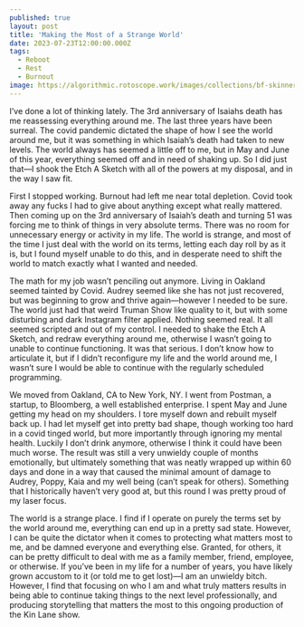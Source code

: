 ```yaml
---
published: true
layout: post
title: 'Making the Most of a Strange World'
date: 2023-07-23T12:00:00.000Z
tags:
  - Reboot
  - Rest
  - Burnout
image: https://algorithmic.rotoscope.work/images/collections/bf-skinner-behaviorism/bf-skinner-old-piano-playing-hospital.jpg
---
```

I’ve done a lot of thinking lately. The 3rd anniversary of Isaiahs death has me reassessing everything around me. The last three years have been surreal. The covid pandemic dictated the shape of how I see the world around me, but it was something in which Isaiah’s death had taken to new levels. The world always has seemed a little off to me, but in May and June of this year, everything seemed off and in need of shaking up. So I did just that—I shook the Etch A Sketch with all of the powers at my disposal, and in the way I saw fit.

First I stopped working. Burnout had left me near total depletion. Covid took away any fucks I had to give about anything except what really mattered. Then coming up on the 3rd anniversary of Isaiah’s death and turning 51 was forcing me to think of things in very absolute terms. There was no room for unnecessary energy or activity in my life. The world is strange, and most of the time I just deal with the world on its terms, letting each day roll by as it is, but I found myself unable to do this, and in desperate need to shift the world to match exactly what I wanted and needed.

The math for my job wasn’t penciling out anymore. Living in Oakland seemed tainted by Covid. Audrey seemed like she has not just recovered, but was beginning to grow and thrive again—however I needed to be sure. The world just had that weird Truman Show like quality to it, but with some disturbing and dark Instagram filter applied. Nothing seemed real. It all seemed scripted and out of my control. I needed to shake the Etch A Sketch, and redraw everything around me, otherwise I wasn’t going to unable to continue functioning. It was that serious. I don’t know how to articulate it, but if I didn’t reconfigure my life and the world around me, I wasn’t sure I would be able to continue with the regularly scheduled programming.

We moved from Oakland, CA to New  York, NY. I went from Postman, a startup, to Bloomberg, a well established enterprise. I spent May and June getting my head on my shoulders. I tore myself down and rebuilt myself back up. I had let myself get into pretty bad shape, though working too hard in a covid tinged world, but more importantly through ignoring my mental health. Luckily I don’t drink anymore, otherwise I think it could have been much worse. The result was still a very unwieldy couple of months emotionally, but ultimately something that was neatly wrapped up within 60 days and done in a way that caused the minimal amount of damage to Audrey, Poppy, Kaia and my well being (can’t speak for others). Something that I historically haven’t very good at, but this round I was pretty proud of my laser focus.

The world is a strange place. I find if I operate on purely the terms set by the world around me, everything can end up in a pretty sad state. However, I can be quite the dictator when it comes to protecting what matters most to me, and be damned everyone and everything else. Granted, for others, it can be pretty difficult to deal with me as a family member, friend, employee, or otherwise. If you’ve been in my life for a number of years, you have likely grown accustom to it (or told me to get lost)—I am an unwieldy bitch. However, I find that focusing on who I am and what truly matters results in being able to continue taking things to the next level professionally, and producing storytelling that matters the most to this ongoing production of the Kin Lane show.